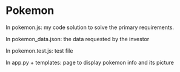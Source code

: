 # Pokemon
In pokemon.js: my code solution to solve the primary requirements.

In pokemon_data.json: the data requested by the investor

In pokemon.test.js: test file

In app.py + templates: page to display pokemon info and its picture

